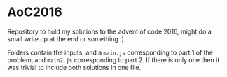 # AoC2016

Repository to hold my solutions to the advent of code 2016, might do a small write up at the end or something :)

Folders contain the inputs, and a `main.js` corresponding to part 1 of the problem, and `main2.js` corresponding to part 2.
If there is only one then it was trivial to include both solutions in one file.

